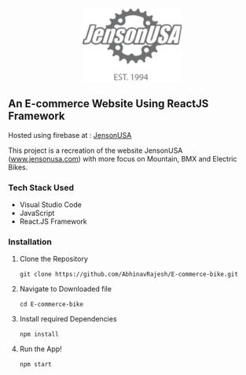 <p align="center">
  <img src="./src/components/assets/img/ftr-logo.png" height="150" />
 </p>
 
## An E-commerce Website Using ReactJS Framework

Hosted using firebase at : [JensonUSA](https://jensonusabyar.web.app/)

This project is a recreation of the website JensonUSA (www.jensonusa.com) with more focus on Mountain, BMX and Electric Bikes.

### Tech Stack Used
* Visual Studio Code
* JavaScript
* React.JS Framework

### Installation
1. Clone the Repository
    ```shell
    git clone https://github.com/AbhinavRajesh/E-commerce-bike.git
    ```
    
2. Navigate to Downloaded file
    ```shell
    cd E-commerce-bike
    ```
3. Install required Dependencies
    ```shell
    npm install
    ```
4. Run the App!
    ```shell 
    npm start
    ```
